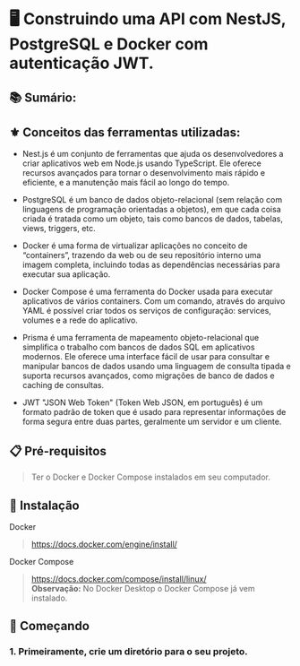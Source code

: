 # :desktop_computer: Construindo uma API com NestJS, PostgreSQL e Docker com autenticação JWT.  

## :books: Sumário:  




## :fleur_de_lis: Conceitos das ferramentas utilizadas: 

* Nest.js é um conjunto de ferramentas que ajuda os desenvolvedores a criar aplicativos web em Node.js usando TypeScript. Ele oferece recursos avançados para tornar o desenvolvimento mais rápido e eficiente, e a manutenção mais fácil ao longo do tempo.  

* PostgreSQL é um banco de dados objeto-relacional (sem relação com linguagens de programação orientadas a objetos), em que cada coisa criada é tratada como um objeto, tais como bancos de dados, tabelas, views, triggers, etc.

* Docker é uma forma de virtualizar aplicações no conceito de “containers”, trazendo da web ou de seu repositório interno uma imagem completa, incluindo todas as dependências necessárias para executar sua aplicação.  

* Docker Compose é uma ferramenta do Docker usada para executar aplicativos de vários containers. Com um comando, através do arquivo YAML é possível criar todos os serviços de configuração: services, volumes e a rede do aplicativo.   

* Prisma é uma ferramenta de mapeamento objeto-relacional que simplifica o trabalho com bancos de dados SQL em aplicativos modernos. Ele oferece uma interface fácil de usar para consultar e manipular bancos de dados usando uma linguagem de consulta tipada e suporta recursos avançados, como migrações de banco de dados e caching de consultas.

* JWT "JSON Web Token" (Token Web JSON, em português) é um formato padrão de token que é usado para representar informações de forma segura entre duas partes, geralmente um servidor e um cliente.  
 
 
  
## 📋 Pré-requisitos
> Ter o Docker e Docker Compose instalados em seu computador.


## 🔧 Instalação
Docker
> https://docs.docker.com/engine/install/

Docker Compose
> https://docs.docker.com/compose/install/linux/  
> **Observação:** No Docker Desktop o Docker Compose já vem instalado.


## 🚀 Começando  
### 1. Primeiramente, crie um diretório para o seu projeto. 
